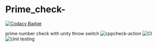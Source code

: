 # Prime_check-

[![Codacy Badge](https://api.codacy.com/project/badge/Grade/3ca9bc25dec241ffacc0b36b80c416f3)](https://app.codacy.com/manual/stepin104475/Prime_check-?utm_source=github.com&utm_medium=referral&utm_content=stepin104475/Prime_check-&utm_campaign=Badge_Grade_Dashboard)

prime number check with unity throw switch 
![cppcheck-action](https://github.com/stepin104475/Prime_check-/workflows/cppcheck-action/badge.svg)
![CI](https://github.com/stepin104475/Prime_check-/workflows/CI/badge.svg)
![Unit testing](https://github.com/stepin104475/Prime_check-/workflows/Unit%20testing/badge.svg)
